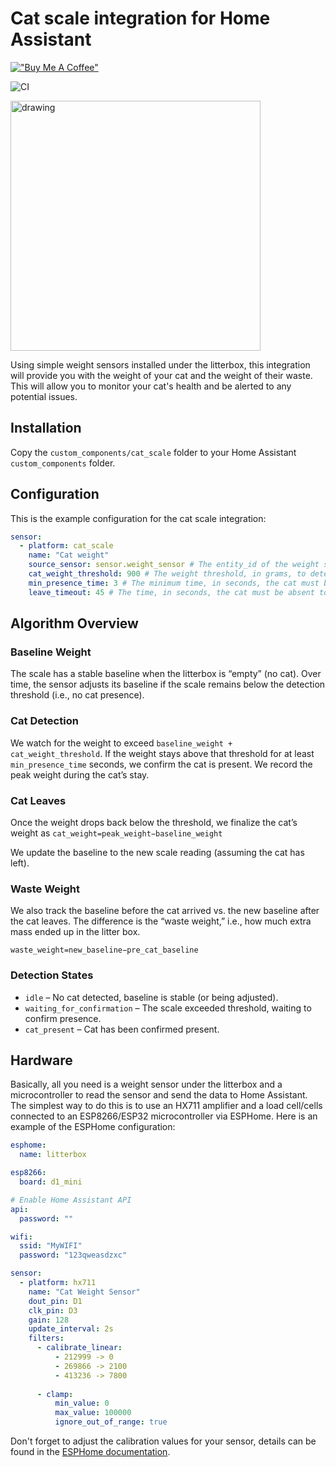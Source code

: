 # Cat scale integration for Home Assistant
[!["Buy Me A Coffee"](https://www.buymeacoffee.com/assets/img/custom_images/orange_img.png)](https://www.buymeacoffee.com/djbios)

![CI](https://github.com/djbios/home-assistant-cat-scale/actions/workflows/tests.yml/badge.svg)

<img src="https://pic.djbios.org/gazjds.webp" alt="drawing" width="400"/>


Using simple weight sensors installed under the litterbox, this integration will provide you with the weight of your 
cat and the weight of their waste. 
This will allow you to monitor your cat's health and be alerted to any potential issues.

## Installation
Copy the `custom_components/cat_scale` folder to your Home Assistant `custom_components` folder.

## Configuration
This is the example configuration for the cat scale integration: 

```yaml
sensor:
  - platform: cat_scale
    name: "Cat weight"
    source_sensor: sensor.weight_sensor # The entity_id of the weight sensor
    cat_weight_threshold: 900 # The weight threshold, in grams, to determine if the cat is present
    min_presence_time: 3 # The minimum time, in seconds, the cat must be present to be considered present
    leave_timeout: 45 # The time, in seconds, the cat must be absent to be considered gone, or we will assume it's a new baseline (litter added or smth)
```

## Algorithm Overview

### Baseline Weight

The scale has a stable baseline when the litterbox is “empty” (no cat).
Over time, the sensor adjusts its baseline if the scale remains below the detection threshold (i.e., no cat presence).

### Cat Detection

We watch for the weight to exceed `baseline_weight + cat_weight_threshold`.
If the weight stays above that threshold for at least `min_presence_time` seconds, we confirm the cat is present.
We record the peak weight during the cat’s stay.

### Cat Leaves

Once the weight drops back below the threshold, we finalize the cat’s weight as
`cat_weight=peak_weight−baseline_weight`

We update the baseline to the new scale reading (assuming the cat has left).

### Waste Weight

We also track the baseline before the cat arrived vs. the new baseline after the cat leaves.
The difference is the “waste weight,” i.e., how much extra mass ended up in the litter box.

`waste_weight=new_baseline−pre_cat_baseline`

### Detection States

- `idle` – No cat detected, baseline is stable (or being adjusted).
- `waiting_for_confirmation` – The scale exceeded threshold, waiting to confirm presence.
- `cat_present` – Cat has been confirmed present.


## Hardware
Basically, all you need is a weight sensor under the litterbox and a microcontroller to read the sensor and send the data to Home Assistant.
The simplest way to do this is to use an HX711 amplifier and a load cell/cells connected to an ESP8266/ESP32 microcontroller via ESPHome.
Here is an example of the ESPHome configuration:

```yaml
esphome:
  name: litterbox

esp8266:
  board: d1_mini

# Enable Home Assistant API
api:
  password: ""

wifi:
  ssid: "MyWIFI"
  password: "123qweasdzxc"

sensor:
  - platform: hx711
    name: "Cat Weight Sensor"
    dout_pin: D1
    clk_pin: D3
    gain: 128
    update_interval: 2s
    filters:
      - calibrate_linear:
          - 212999 -> 0
          - 269866 -> 2100
          - 413236 -> 7800
      
      - clamp:
          min_value: 0
          max_value: 100000
          ignore_out_of_range: true
```
Don't forget to adjust the calibration values for your sensor, details can be found in the [ESPHome documentation](https://esphome.io/components/sensor/hx711.html).


